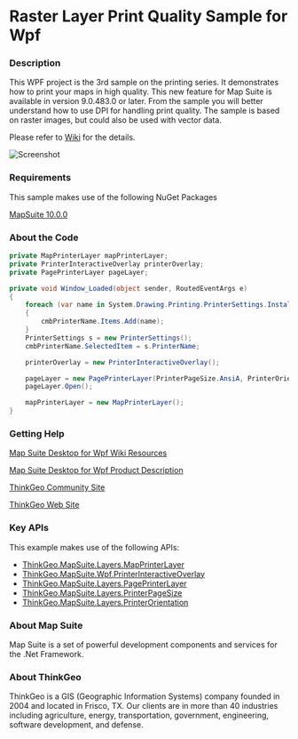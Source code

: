 # Raster Layer Print Quality Sample for Wpf

### Description
This WPF project is the 3rd sample on the printing series. It demonstrates how to print your maps in high quality. This new feature for Map Suite is available in version 9.0.483.0 or later. From the sample you will better understand how to use DPI for handling print quality. The sample is based on raster images, but could also be used with vector data.

Please refer to [Wiki](http://wiki.thinkgeo.com/wiki/map_suite_desktop_for_wpf) for the details.

![Screenshot](https://gitlab.com/thinkgeo/public/thinkgeo-desktop-maps/-/raw/support/v10/samples/wpf/RasterLayerPrintQuality/Screenshot.png)

### Requirements
This sample makes use of the following NuGet Packages

[MapSuite 10.0.0](https://www.nuget.org/packages?q=ThinkGeo)

### About the Code
```csharp
private MapPrinterLayer mapPrinterLayer;
private PrinterInteractiveOverlay printerOverlay;
private PagePrinterLayer pageLayer;

private void Window_Loaded(object sender, RoutedEventArgs e)
{
    foreach (var name in System.Drawing.Printing.PrinterSettings.InstalledPrinters)
    {
        cmbPrinterName.Items.Add(name);
    }
    PrinterSettings s = new PrinterSettings();
    cmbPrinterName.SelectedItem = s.PrinterName;

    printerOverlay = new PrinterInteractiveOverlay();

    pageLayer = new PagePrinterLayer(PrinterPageSize.AnsiA, PrinterOrientation.Landscape);
    pageLayer.Open();

    mapPrinterLayer = new MapPrinterLayer();
}
```
### Getting Help

[Map Suite Desktop for Wpf Wiki Resources](http://wiki.thinkgeo.com/wiki/map_suite_desktop_for_wpf)

[Map Suite Desktop for Wpf Product Description](https://thinkgeo.com/ui-controls#desktop-platforms)

[ThinkGeo Community Site](http://community.thinkgeo.com/)

[ThinkGeo Web Site](http://www.thinkgeo.com)

### Key APIs
This example makes use of the following APIs:

- [ThinkGeo.MapSuite.Layers.MapPrinterLayer](http://wiki.thinkgeo.com/wiki/api/thinkgeo.mapsuite.layers.mapprinterlayer)
- [ThinkGeo.MapSuite.Wpf.PrinterInteractiveOverlay](http://wiki.thinkgeo.com/wiki/api/thinkgeo.mapsuite.wpf.printerinteractiveoverlay)
- [ThinkGeo.MapSuite.Layers.PagePrinterLayer](http://wiki.thinkgeo.com/wiki/api/thinkgeo.mapsuite.layers.pageprinterlayer)
- [ThinkGeo.MapSuite.Layers.PrinterPageSize](http://wiki.thinkgeo.com/wiki/api/thinkgeo.mapsuite.layers.printerpagesize)
- [ThinkGeo.MapSuite.Layers.PrinterOrientation](http://wiki.thinkgeo.com/wiki/api/thinkgeo.mapsuite.layers.printerorientation)

### About Map Suite
Map Suite is a set of powerful development components and services for the .Net Framework.

### About ThinkGeo
ThinkGeo is a GIS (Geographic Information Systems) company founded in 2004 and located in Frisco, TX. Our clients are in more than 40 industries including agriculture, energy, transportation, government, engineering, software development, and defense.
